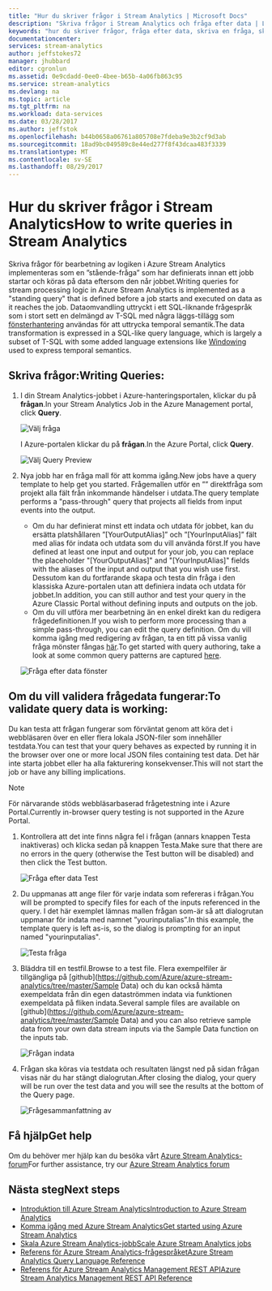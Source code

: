 ```yaml
---
title: "Hur du skriver frågor i Stream Analytics | Microsoft Docs"
description: "Skriva frågor i Stream Analytics och fråga efter data | Learning sökvägssegment."
keywords: "hur du skriver frågor, fråga efter data, skriva en fråga, skriva frågor"
documentationcenter: 
services: stream-analytics
author: jeffstokes72
manager: jhubbard
editor: cgronlun
ms.assetid: 0e9cdadd-0ee0-4bee-b65b-4a06fb863c95
ms.service: stream-analytics
ms.devlang: na
ms.topic: article
ms.tgt_pltfrm: na
ms.workload: data-services
ms.date: 03/28/2017
ms.author: jeffstok
ms.openlocfilehash: b44b0658a06761a805708e7fdeba9e3b2cf9d3ab
ms.sourcegitcommit: 18ad9bc049589c8e44ed277f8f43dcaa483f3339
ms.translationtype: MT
ms.contentlocale: sv-SE
ms.lasthandoff: 08/29/2017
---
```

# <a name="how-to-write-queries-in-stream-analytics"></a><span data-ttu-id="31bce-104">Hur du skriver frågor i Stream Analytics</span><span class="sxs-lookup"><span data-stu-id="31bce-104">How to write queries in Stream Analytics</span></span>
<span data-ttu-id="31bce-105">Skriva frågor för bearbetning av logiken i Azure Stream Analytics implementeras som en ”stående-fråga” som har definierats innan ett jobb startar och köras på data eftersom den når jobbet.</span><span class="sxs-lookup"><span data-stu-id="31bce-105">Writing queries for stream processing logic in Azure Stream Analytics is implemented as a "standing query" that is defined before a job starts and executed on data as it reaches the job.</span></span> <span data-ttu-id="31bce-106">Dataomvandling uttryckt i ett SQL-liknande frågespråk som i stort sett en delmängd av T-SQL med några läggs-tillägg som [fönsterhantering](https://msdn.microsoft.com/library/azure/dn835019.aspx) användas för att uttrycka temporal semantik.</span><span class="sxs-lookup"><span data-stu-id="31bce-106">The data transformation is expressed in a SQL-like query language, which is largely a subset of T-SQL with some added language extensions like [Windowing](https://msdn.microsoft.com/library/azure/dn835019.aspx) used to express temporal semantics.</span></span>

## <a name="writing-queries"></a><span data-ttu-id="31bce-107">Skriva frågor:</span><span class="sxs-lookup"><span data-stu-id="31bce-107">Writing Queries:</span></span>
1. <span data-ttu-id="31bce-108">I din Stream Analytics-jobbet i Azure-hanteringsportalen, klickar du på **frågan**.</span><span class="sxs-lookup"><span data-stu-id="31bce-108">In your Stream Analytics Job in the Azure Management portal, click **Query**.</span></span>
   
    ![Välj fråga](./media/stream-analytics-write-queries/1-stream-analytics-write-queries.png)  
   
    <span data-ttu-id="31bce-110">I Azure-portalen klickar du på **frågan**.</span><span class="sxs-lookup"><span data-stu-id="31bce-110">In the Azure Portal, click **Query**.</span></span>
   
    ![Välj Query Preview](./media/stream-analytics-write-queries/query-preview-portal.png)  
2. <span data-ttu-id="31bce-112">Nya jobb har en fråga mall för att komma igång.</span><span class="sxs-lookup"><span data-stu-id="31bce-112">New jobs have a query template to help get you started.</span></span> <span data-ttu-id="31bce-113">Frågemallen utför en ”” direktfråga som projekt alla fält från inkommande händelser i utdata.</span><span class="sxs-lookup"><span data-stu-id="31bce-113">The query template performs a "pass-through" query that projects all fields from input events into the output.</span></span>  
   
   * <span data-ttu-id="31bce-114">Om du har definierat minst ett indata och utdata för jobbet, kan du ersätta platshållaren ”[YourOutputAlias]” och ”[YourInputAlias]” fält med alias för indata och utdata som du vill använda först.</span><span class="sxs-lookup"><span data-stu-id="31bce-114">If you have defined at least one input and output for your job, you can replace the placeholder "[YourOutputAlias]" and "[YourInputAlias]" fields with the aliases of the input and output that you wish use first.</span></span> <span data-ttu-id="31bce-115">Dessutom kan du fortfarande skapa och testa din fråga i den klassiska Azure-portalen utan att definiera indata och utdata för jobbet.</span><span class="sxs-lookup"><span data-stu-id="31bce-115">In addition, you can still author and test your query in the Azure Classic Portal without defining inputs and outputs on the job.</span></span>
   * <span data-ttu-id="31bce-116">Om du vill utföra mer bearbetning än en enkel direkt kan du redigera frågedefinitionen.</span><span class="sxs-lookup"><span data-stu-id="31bce-116">If you wish to perform more processing than a simple pass-through, you can edit the query definition.</span></span> <span data-ttu-id="31bce-117">Om du vill komma igång med redigering av frågan, ta en titt på vissa vanlig fråga mönster fångas [här](stream-analytics-stream-analytics-query-patterns.md).</span><span class="sxs-lookup"><span data-stu-id="31bce-117">To get started with query authoring, take a look at some common query patterns are captured [here](stream-analytics-stream-analytics-query-patterns.md).</span></span>  
   
   ![Fråga efter data fönster](./media/stream-analytics-write-queries/2-stream-analytics-write-queries.png)  

## <a name="to-validate-query-data-is-working"></a><span data-ttu-id="31bce-119">Om du vill validera frågedata fungerar:</span><span class="sxs-lookup"><span data-stu-id="31bce-119">To validate query data is working:</span></span>
<span data-ttu-id="31bce-120">Du kan testa att frågan fungerar som förväntat genom att köra det i webbläsaren över en eller flera lokala JSON-filer som innehåller testdata.</span><span class="sxs-lookup"><span data-stu-id="31bce-120">You can test that your query behaves as expected by running it in the browser over one or more local JSON files containing test data.</span></span> <span data-ttu-id="31bce-121">Det här inte starta jobbet eller ha alla fakturering konsekvenser.</span><span class="sxs-lookup"><span data-stu-id="31bce-121">This will not start the job or have any billing implications.</span></span>

> [!NOTE]
> <span data-ttu-id="31bce-122">För närvarande stöds webbläsarbaserad frågetestning inte i Azure Portal.</span><span class="sxs-lookup"><span data-stu-id="31bce-122">Currently in-browser query testing is not supported in the Azure Portal.</span></span>  
> 
> 

1. <span data-ttu-id="31bce-123">Kontrollera att det inte finns några fel i frågan (annars knappen Testa inaktiveras) och klicka sedan på knappen Testa.</span><span class="sxs-lookup"><span data-stu-id="31bce-123">Make sure that there are no errors in the query (otherwise the Test button will be disabled) and then click the Test button.</span></span>  
   
   ![Fråga efter data Test](./media/stream-analytics-write-queries/3-stream-analytics-write-queries.png)  
2. <span data-ttu-id="31bce-125">Du uppmanas att ange filer för varje indata som refereras i frågan.</span><span class="sxs-lookup"><span data-stu-id="31bce-125">You will be prompted to specify files for each of the inputs referenced in the query.</span></span> <span data-ttu-id="31bce-126">I det här exemplet lämnas mallen frågan som-är så att dialogrutan uppmanar för indata med namnet ”yourinputalias”.</span><span class="sxs-lookup"><span data-stu-id="31bce-126">In this example, the template query is left as-is, so the dialog is prompting for an input named "yourinputalias".</span></span>  
   
   ![Testa fråga](./media/stream-analytics-write-queries/4-stream-analytics-write-queries.png)  
3. <span data-ttu-id="31bce-128">Bläddra till en testfil.</span><span class="sxs-lookup"><span data-stu-id="31bce-128">Browse to a test file.</span></span> <span data-ttu-id="31bce-129">Flera exempelfiler är tillgängliga på [github](https://github.com/Azure/azure-stream-analytics/tree/master/Sample Data) och du kan också hämta exempeldata från din egen dataströmmen indata via funktionen exempeldata på fliken indata.</span><span class="sxs-lookup"><span data-stu-id="31bce-129">Several sample files are available on [github](https://github.com/Azure/azure-stream-analytics/tree/master/Sample Data) and you can also retrieve sample data from your own data stream inputs via the Sample Data function on the inputs tab.</span></span>  
   
   ![Frågan indata](./media/stream-analytics-write-queries/5-stream-analytics-write-queries.png)  
4. <span data-ttu-id="31bce-131">Frågan ska köras via testdata och resultaten längst ned på sidan frågan visas när du har stängt dialogrutan.</span><span class="sxs-lookup"><span data-stu-id="31bce-131">After closing the dialog, your query will be run over the test data and you will see the results at the bottom of the Query page.</span></span>  
   
   ![Frågesammanfattning av](./media/stream-analytics-write-queries/6-stream-analytics-write-queries.png)  

## <a name="get-help"></a><span data-ttu-id="31bce-133">Få hjälp</span><span class="sxs-lookup"><span data-stu-id="31bce-133">Get help</span></span>
<span data-ttu-id="31bce-134">Om du behöver mer hjälp kan du besöka vårt [Azure Stream Analytics-forum](https://social.msdn.microsoft.com/Forums/en-US/home?forum=AzureStreamAnalytics)</span><span class="sxs-lookup"><span data-stu-id="31bce-134">For further assistance, try our [Azure Stream Analytics forum](https://social.msdn.microsoft.com/Forums/en-US/home?forum=AzureStreamAnalytics)</span></span>

## <a name="next-steps"></a><span data-ttu-id="31bce-135">Nästa steg</span><span class="sxs-lookup"><span data-stu-id="31bce-135">Next steps</span></span>
* [<span data-ttu-id="31bce-136">Introduktion till Azure Stream Analytics</span><span class="sxs-lookup"><span data-stu-id="31bce-136">Introduction to Azure Stream Analytics</span></span>](stream-analytics-introduction.md)
* [<span data-ttu-id="31bce-137">Komma igång med Azure Stream Analytics</span><span class="sxs-lookup"><span data-stu-id="31bce-137">Get started using Azure Stream Analytics</span></span>](stream-analytics-real-time-fraud-detection.md)
* [<span data-ttu-id="31bce-138">Skala Azure Stream Analytics-jobb</span><span class="sxs-lookup"><span data-stu-id="31bce-138">Scale Azure Stream Analytics jobs</span></span>](stream-analytics-scale-jobs.md)
* [<span data-ttu-id="31bce-139">Referens för Azure Stream Analytics-frågespråket</span><span class="sxs-lookup"><span data-stu-id="31bce-139">Azure Stream Analytics Query Language Reference</span></span>](https://msdn.microsoft.com/library/azure/dn834998.aspx)
* [<span data-ttu-id="31bce-140">Referens för Azure Stream Analytics Management REST API</span><span class="sxs-lookup"><span data-stu-id="31bce-140">Azure Stream Analytics Management REST API Reference</span></span>](https://msdn.microsoft.com/library/azure/dn835031.aspx)

